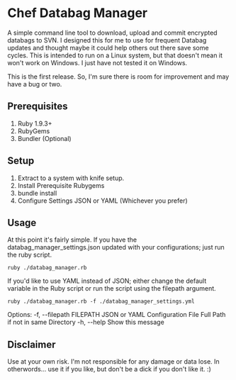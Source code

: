 # Chef Databag Manager

A simple command line tool to download, upload and commit encrypted databags to SVN. 
I designed this for me to use for frequent Databag updates and thought maybe it could help others out there save some cycles. 
This is intended to run on a Linux system, but that doesn't mean it won't work on Windows.
I just have not tested it on Windows.

This is the first release. So, I'm sure there is room for improvement and may have a bug or two.

## Prerequisites

1. Ruby 1.9.3+
2. RubyGems
3. Bundler (Optional)

## Setup

1. Extract to a system with knife setup.
2. Install Prerequisite Rubygems
  1. bundle install
3. Configure Settings JSON or YAML (Whichever you prefer)

## Usage

At this point it's fairly simple. If you have the databag_manager_settings.json updated with your configurations; just run the ruby script.

```ruby ./databag_manager.rb```

If you'd like to use YAML instead of JSON; either change the default variable in the Ruby script or run the script using the filepath argument.

```ruby ./databag_manager.rb -f ./databag_manager_settings.yml```

Options:
    -f, --filepath FILEPATH          JSON or YAML Configuration File Full Path if not in same Directory
    -h, --help                       Show this message


## Disclaimer

Use at your own risk. I'm not responsible for any damage or data lose.  In otherwords... use it if you like, but don't be a dick if you don't like it. :)